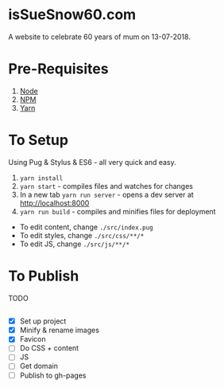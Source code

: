 # isSueSnow60.com

A website to celebrate 60 years of mum on 13-07-2018.

# Pre-Requisites

1. [Node](https://nodejs.org/en/download/)
2. [NPM](https://www.npmjs.com/get-npm)
3. [Yarn](https://yarnpkg.com/lang/en/)

# To Setup

Using Pug & Stylus & ES6 - all very quick and easy.

1. `yarn install`
2. `yarn start` - compiles files and watches for changes
3. In a new tab `yarn run server` - opens a dev server at [http://localhost:8000](http://localhost:8000)
4. `yarn run build` - compiles and minifies files for deployment

* To edit content, change `./src/index.pug`
* To edit styles, change `./src/css/**/*`
* To edit JS, change `./src/js/**/*`

# To Publish

TODO

##

- [x] Set up project
- [x] Minify & rename images
- [x] Favicon
- [ ] Do CSS + content
- [ ] JS
- [ ] Get domain
- [ ] Publish to gh-pages
